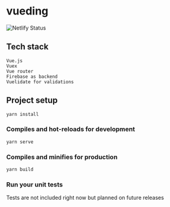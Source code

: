 # vueding
![Netlify Status](https://api.netlify.com/api/v1/badges/d9b6969a-dd78-45f4-9627-aa234727ff7d/deploy-status)

## Tech stack

```
Vue.js
Vuex
Vue router
Firebase as backend
Vuelidate for validations
```
## Project setup
```
yarn install
```

### Compiles and hot-reloads for development
```
yarn serve
```

### Compiles and minifies for production
```
yarn build
```

### Run your unit tests
Tests are not included right now but planned on future releases

